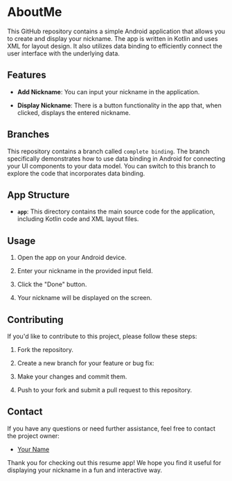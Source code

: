 # AboutMe

This GitHub repository contains a simple Android application that allows you to create and display your nickname. The app is written in Kotlin and uses XML for layout design. It also utilizes data binding to efficiently connect the user interface with the underlying data.

## Features

- **Add Nickname**: You can input your nickname in the application.

- **Display Nickname**: There is a button functionality in the app that, when clicked, displays the entered nickname.

## Branches

This repository contains a branch called `complete binding`. The branch specifically demonstrates how to use data binding in Android for connecting your UI components to your data model. You can switch to this branch to explore the code that incorporates data binding.


## App Structure

- **`app`**: This directory contains the main source code for the application, including Kotlin code and XML layout files.

## Usage

1. Open the app on your Android device.

2. Enter your nickname in the provided input field.

3. Click the "Done" button.

4. Your nickname will be displayed on the screen.

## Contributing

If you'd like to contribute to this project, please follow these steps:

1. Fork the repository.

2. Create a new branch for your feature or bug fix:
3. Make your changes and commit them.

4. Push to your fork and submit a pull request to this repository.

## Contact

If you have any questions or need further assistance, feel free to contact the project owner:

- [Your Name](https://github.com/your-username)

Thank you for checking out this resume app! We hope you find it useful for displaying your nickname in a fun and interactive way.
